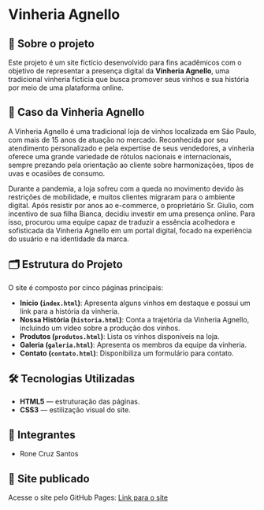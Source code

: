 # Vinheria Agnello

## 📖 Sobre o projeto

Este projeto é um site fictício desenvolvido para fins acadêmicos com o objetivo de representar a presença digital da **Vinheria Agnello**, uma tradicional vinheria fictícia que busca promover seus vinhos e sua história por meio de uma plataforma online.

## 📝 Caso da Vinheria Agnello

A Vinheria Agnello é uma tradicional loja de vinhos localizada em São Paulo, com mais de 15 anos de atuação no mercado. Reconhecida por seu atendimento personalizado e pela expertise de seus vendedores, a vinheria oferece uma grande variedade de rótulos nacionais e internacionais, sempre prezando pela orientação ao cliente sobre harmonizações, tipos de uvas e ocasiões de consumo.

Durante a pandemia, a loja sofreu com a queda no movimento devido às restrições de mobilidade, e muitos clientes migraram para o ambiente digital. Após resistir por anos ao e-commerce, o proprietário Sr. Giulio, com incentivo de sua filha Bianca, decidiu investir em uma presença online. Para isso, procurou uma equipe capaz de traduzir a essência acolhedora e sofisticada da Vinheria Agnello em um portal digital, focado na experiência do usuário e na identidade da marca.

## 🗂️ Estrutura do Projeto

O site é composto por cinco páginas principais:

- **Inicio (`index.html`)**: Apresenta alguns vinhos em destaque e possui um link para a história da vinheria.
- **Nossa História (`historia.html`)**: Conta a trajetória da Vinheria Agnello, incluindo um vídeo sobre a produção dos vinhos.
- **Produtos (`produtos.html`)**: Lista os vinhos disponíveis na loja.
- **Galeria (`galeria.html`)**: Apresenta os membros da equipe da vinheria.
- **Contato (`contato.html`)**: Disponibiliza um formulário para contato.

## 🛠️ Tecnologias Utilizadas

- **HTML5** — estruturação das páginas.
- **CSS3** — estilização visual do site.

## 👥 Integrantes

- Rone Cruz Santos

## 🔗 Site publicado

Acesse o site pelo GitHub Pages: [Link para o site](https://sadghostofc.github.io/CP1-frontend/)
